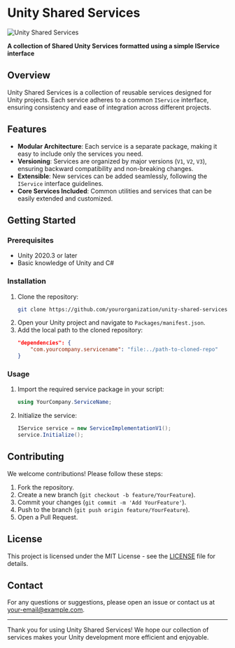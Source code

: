 # Unity Shared Services

![Unity Shared Services](https://avatars.githubusercontent.com/u/170880604)

**A collection of Shared Unity Services formatted using a simple IService interface**

## Overview

Unity Shared Services is a collection of reusable services designed for Unity projects. Each service adheres to a common `IService` interface, ensuring consistency and ease of integration across different projects.

## Features

- **Modular Architecture**: Each service is a separate package, making it easy to include only the services you need.
- **Versioning**: Services are organized by major versions (`V1`, `V2`, `V3`), ensuring backward compatibility and non-breaking changes.
- **Extensible**: New services can be added seamlessly, following the `IService` interface guidelines.
- **Core Services Included**: Common utilities and services that can be easily extended and customized.

## Getting Started

### Prerequisites

- Unity 2020.3 or later
- Basic knowledge of Unity and C#

### Installation

1. Clone the repository:
    ```sh
    git clone https://github.com/yourorganization/unity-shared-services.git
    ```
2. Open your Unity project and navigate to `Packages/manifest.json`.
3. Add the local path to the cloned repository:
    ```json
    "dependencies": {
        "com.yourcompany.servicename": "file:../path-to-cloned-repo"
    }
    ```

### Usage

1. Import the required service package in your script:
    ```csharp
    using YourCompany.ServiceName;
    ```
2. Initialize the service:
    ```csharp
    IService service = new ServiceImplementationV1();
    service.Initialize();
    ```

## Contributing

We welcome contributions! Please follow these steps:

1. Fork the repository.
2. Create a new branch (`git checkout -b feature/YourFeature`).
3. Commit your changes (`git commit -m 'Add YourFeature'`).
4. Push to the branch (`git push origin feature/YourFeature`).
5. Open a Pull Request.

## License

This project is licensed under the MIT License - see the [LICENSE](LICENSE) file for details.

## Contact

For any questions or suggestions, please open an issue or contact us at [your-email@example.com](mailto:your-email@example.com).

---

Thank you for using Unity Shared Services! We hope our collection of services makes your Unity development more efficient and enjoyable.
